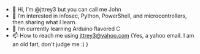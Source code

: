 - 👋 Hi, I’m @jttrey3 but you can call me John
- 👀 I’m interested in infosec, Python, PowerShell, and microcontrollers, then sharing what I learn.
- 🌱 I’m currently learning Arduino flavored C
- 📫 How to reach me using jttrey3@yahoo.com {Yes, a yahoo email.  I am an old fart, don't judge me  :) }

<!---
jttrey3/jttrey3 is a ✨ special ✨ repository because its `README.md` (this file) appears on your GitHub profile.
You can click the Preview link to take a look at your changes.
--->
